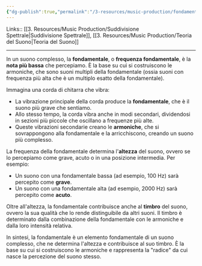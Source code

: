 ```yaml
---
{"dg-publish":true,"permalink":"/3-resources/music-production/fondamentale/"}
---
```


Links:: [[3. Resources/Music Production/Suddivisione Spettrale\|Suddivisione Spettrale]], [[3. Resources/Music Production/Teoria del Suono\|Teoria del Suono]]

---
In un suono complesso, la **fondamentale**, o **frequenza fondamentale**, è la **nota più bassa** che percepiamo. È la base su cui si costruiscono le armoniche, che sono suoni multipli della fondamentale (ossia suoni con frequenza più alta che è un multiplo esatto della fondamentale).

Immagina una corda di chitarra che vibra:

- La vibrazione principale della corda produce la **fondamentale**, che è il suono più grave che sentiamo.
- Allo stesso tempo, la corda vibra anche in modi secondari, dividendosi in sezioni più piccole che oscillano a frequenze più alte.
- Queste vibrazioni secondarie creano le **armoniche**, che si sovrappongono alla fondamentale e la arricchiscono, creando un suono più complesso.

La frequenza della fondamentale determina l'**altezza** del suono, ovvero se lo percepiamo come grave, acuto o in una posizione intermedia. Per esempio:

- Un suono con una fondamentale bassa (ad esempio, 100 Hz) sarà percepito come **grave**.
- Un suono con una fondamentale alta (ad esempio, 2000 Hz) sarà percepito come **acuto**.

Oltre all'altezza, la fondamentale contribuisce anche al **timbro** del suono, ovvero la sua qualità che lo rende distinguibile da altri suoni. Il timbro è determinato dalla combinazione della fondamentale con le armoniche e dalla loro intensità relativa.

In sintesi, la fondamentale è un elemento fondamentale di un suono complesso, che ne determina l'altezza e contribuisce al suo timbro. È la base su cui si costruiscono le armoniche e rappresenta la "radice" da cui nasce la percezione del suono stesso.


